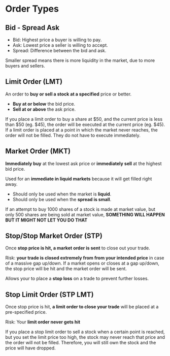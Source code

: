 # Order Types


## Bid - Spread Ask

- Bid: Highest price a buyer is willing to pay.
- Ask: Lowest price a seller is willing to accept.
- Spread: Difference between the bid and ask.

Smaller spread means there is more liquidity in the market, due to more 
buyers and sellers.


## Limit Order (LMT)

An order to **buy or sell a stock at a specified** price or better.

- **Buy at or below** the bid price.
- **Sell at or above** the ask price.

If you place a limit order to buy a share at $50, and the current price is 
less than $50 (eg. $45), the order will be executed at the current price (eg. $45).
If a limit order is placed at a point in which the market never reaches, the order
will not be filled. They do not have to execute immediately.


## Market Order (MKT)

**Immediately buy** at the lowest ask price or **immediately sell** at the highest 
bid price.

Used for an **immediate in liquid markets** because it will get filled right away.

- Should only be used when the market is **liquid**.
- Should only be used when the **spread is small**.

If an attempt to buy 1000 shares of a stock is made at market value, but only 500 
shares are being sold at market value, **SOMETHING WILL HAPPEN BUT IT MIGHT NOT 
LET YOU DO THAT**


## Stop/Stop Market Order (STP)

Once **stop price is hit, a market order is sent** to close out your trade.

Risk: **your trade is closed extremely from from your intended price** in case 
of a massive gap up/down. If a market opens or closes at a gap up/down, the 
stop price will be hit and the market order will be sent.

Allows your to place a **stop loss** on a trade to prevent further losses.


## Stop Limit Order (STP LMT)

Once stop price is hit, **a limit order to close your trade** will be placed
at a pre-specified price.

Risk: Your **limit order never gets hit**

If you place a stop limit order to sell a stock when a certain point is reached,
but you set the limit price too high, the stock may never reach that price and
the order will not be filled. Therefore, you will still own the stock and the
price will have dropped.
